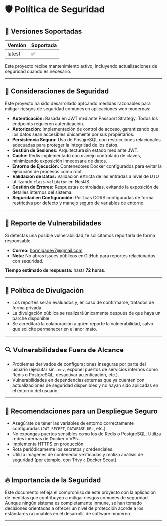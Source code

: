 # 🛡️ Política de Seguridad

## 🚧 Versiones Soportadas

| Versión | Soportada |
| ------- | --------- |
| latest  | ✅        |

Este proyecto recibe mantenimiento activo, incluyendo actualizaciones de seguridad cuando es necesario.

---

## 🔐 Consideraciones de Seguridad

Este proyecto ha sido desarrollado aplicando medidas razonables para mitigar riesgos de seguridad comunes en aplicaciones web modernas:

- **Autenticación:** Basada en JWT mediante Passport Strategy. Todos los endpoints requieren autenticación.
- **Autorización:** Implementación de control de acceso, garantizando que los datos sean accesibles únicamente por sus propietarios.
- **Persistencia Segura:** Uso de PostgreSQL con restricciones relacionales adecuadas para proteger la integridad de los datos.
- **Gestión de Sesiones:** Arquitectura sin estado mediante JWT.
- **Cache:** Redis implementado con manejo controlado de claves, minimizando exposición innecesaria de datos.
- **Entorno de Ejecución:** Contenedores Docker configurados para evitar la ejecución de procesos como root.
- **Validación de Datos:** Validación estricta de las entradas a nivel de DTO utilizando `class-validator` en NestJS.
- **Gestión de Errores:** Respuestas controladas, evitando la exposición de detalles internos del sistema.
- **Seguridad en Configuración:** Políticas CORS configuradas de forma restrictiva por defecto y manejo seguro de variables de entorno.

---

## 📣 Reporte de Vulnerabilidades

Si detectas una posible vulnerabilidad, te solicitamos reportarla de forma responsable.

- **Correo:** hormigadev7@gmail.com
- **Nota:** No abras issues públicos en GitHub para reportes relacionados con seguridad.

**Tiempo estimado de respuesta:** hasta **72 horas**.

---

## 📜 Política de Divulgación

- Los reportes serán evaluados y, en caso de confirmarse, tratados de forma privada.
- La divulgación pública se realizará únicamente después de que haya un parche disponible.
- Se acreditará la colaboración a quien reporte la vulnerabilidad, salvo que solicite permanecer en el anonimato.

---

## 🔍 Vulnerabilidades Fuera de Alcance

- Problemas derivados de configuraciones inseguras por parte del usuario (ejecutar sin `.env`, exponer puertos de servicios internos como Redis o PostgreSQL, desactivar autenticación, etc.).
- Vulnerabilidades en dependencias externas que ya cuenten con actualizaciones de seguridad disponibles y no hayan sido aplicadas en el entorno del usuario.

---

## 🚀 Recomendaciones para un Despliegue Seguro

- Asegúrate de tener las variables de entorno correctamente configuradas (`JWT_SECRET`, `DATABASE_URL`, etc.).
- No expongas puertos sensibles como los de Redis o PostgreSQL. Utiliza redes internas de Docker o VPN.
- Implementa HTTPS en producción.
- Rota periódicamente los secretos y credenciales.
- Utiliza imágenes de contenedor verificadas y realiza análisis de seguridad (por ejemplo, con Trivy o Docker Scout).

---

## 🔥 Importancia de la Seguridad

Este documento refleja el compromiso de este proyecto con la aplicación de medidas que contribuyen a mitigar riesgos comunes de seguridad. Aunque ningún sistema es completamente inmune, se han tomado decisiones orientadas a ofrecer un nivel de protección acorde a los estándares razonables en el desarrollo de software moderno.

---
